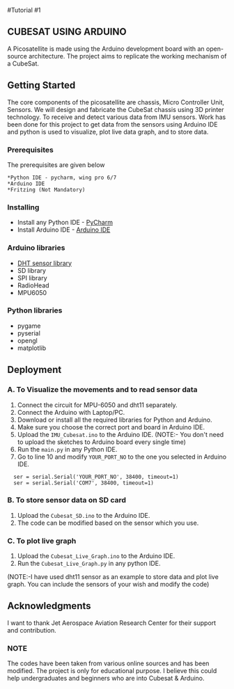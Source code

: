 


#Tutorial #1
## CUBESAT USING ARDUINO 

A Picosatellite is made using the Arduino development board with an open-source architecture. The project aims to replicate the working mechanism of a CubeSat. 

## Getting Started

The core components of the picosatellite are chassis, Micro Controller Unit, Sensors. We will design and fabricate the CubeSat chassis using 3D printer technology. To receive and detect various data from IMU sensors. Work has been done for this project to get data from the sensors using Arduino IDE and python is used to visualize, plot live data graph, and to store data.

### Prerequisites

The prerequisites are given below
```
*Python IDE - pycharm, wing pro 6/7
*Arduino IDE 
*Fritzing (Not Mandatory)
```
### Installing

* Install any Python IDE - [PyCharm](https://www.jetbrains.com/pycharm/) 
* Install Arduino IDE - [Arduino IDE](https://www.arduino.cc/en/main/software)

### Arduino libraries 

* [DHT sensor library]( https://github.com/adafruit/DHT-sensor-library)
* SD library
* SPI library
* RadioHead
* MPU6050

### Python libraries 

 * pygame
 * pyserial
 * opengl
 * matplotlib
 
## Deployment 
 
### A. To Visualize the movements  and to read sensor data 
  1. Connect the circuit for MPU-6050 and dht11 separately.
  2. Connect the Arduino with Laptop/PC.
  3. Download or install all the required libraries for Python and Arduino.
  4. Make sure you choose the correct port and board in Arduino IDE.
  5. Upload the ``IMU_Cubesat.ino`` to the Arduino IDE.
  (NOTE:- You don't need to upload the sketches to Arduino board every single time)
  6. Run the ``main.py`` in any Python IDE.
  7. Go to line 10 and modify ``YOUR_PORT_NO`` to the one you selected in Arduino IDE.
  
```
  ser = serial.Serial('YOUR_PORT_NO', 38400, timeout=1)
  ser = serial.Serial('COM7', 38400, timeout=1)
 ```
### B. To store sensor data on SD card
   1. Upload the ``Cubesat_SD.ino`` to the Arduino IDE.
   2. The code can be modified based on the sensor which you use.
   
### C. To plot live graph 
   1. Upload the ``Cubesat_Live_Graph.ino`` to the Arduino IDE.
   2. Run the ``Cubesat_Live_Graph.py`` in any python IDE.

(NOTE:-I have used dht11 sensor as an example to store data and plot live graph. You can include the sensors of your wish and modify the code)

## Acknowledgments

I want to thank Jet Aerospace Aviation Research Center for their support and contribution.

### NOTE
The codes have been taken from various online sources and has been modified. The project is only for educational purpose. I believe this could help undergraduates and beginners who are into Cubesat & Arduino.


 
 
